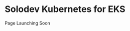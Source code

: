# Solodev Kubernetes for EKS

Page Launching Soon

<!-- Launch Amazon Elastic Kubernets Service (EKS) in a new cluster and manage your containers at any scale with Solodev. Launch your applications rapidly and across AWS Regions and Availability Zones, and move from environment to environment regardless of operating system.

## Overview

Solodev Kubernetes for EKS uses a set of YAML templates to create a new EKS cluster. All YAML templates are deployed via <a href="https://docs.aws.amazon.com/AWSCloudFormation/latest/UserGuide/Welcome.html">AWS CloudFormation</a>.

<img src="../../images/SolodevEKS.jpg" alt="AWS Diagram" style="width: 100%; display: block"></a>

## Prerequisites

Before subscribing to Solodev CMS Enterprise Edition, you will need to have an AWS account and sign in. If you do not have an account, you can create one at 
<a href="https://aws.amazon.com/" target="blank">https://aws.amazon.com/ </a>

## Step 1: Subscribe on the AWS Marketplace
Solodev is a professionally managed, enterprise-class Digital Customer Experience Platform and content management system (CMS). Before launching one of our products, you'll first need to subscribe to Solodev on the AWS Marketplace. Click the button below and follow the AWS screens to get started:

[!button variant="warning" target="blank" text="Subscribe Now"](https://aws.amazon.com/marketplace/pp/prodview-s7tpcn3m7fuf6?sr=0-4&ref_=beagle&applicationId=AWSMPContessa)

!!!Note:
If you already have a Solodev license, call 1-800-859-7656 and a member of team will activate your subscription for you.
!!!

## Step 2: Launch Solodev Kubernetes for EKS via CloudFormation

<table>
	<tr>
		<td width="20%"><img src="https://raw.githubusercontent.com/solodev/aws/master/pages/images/amazon-eks-by-solodev.jpg" /></td>
		<td>
			<h3>Solodev Kubernetes for EKS</h3>
			<p>Launch Amazon Elastic Kubernetes Service (EKS) in a new cluster and manage your containers at any scale with Solodev. Launch your applications rapidly and across AWS Regions and Availability Zones, and move from environment to environment regardless of operating system.</p>
			<p align="right"><a href="https://github.com/solodev/quickstart-solodev-eks/blob/master/pages/deploy-solodev-eks.md"><img src="https://raw.githubusercontent.com/solodev/aws/master/pages/images/solodev-launch-btn.png" width="200"/> </a>
			</p>
		</td>
	</tr>
</table>

## Launch Apps on your Managed Kubernetes Cluster

With your EKS cluster up and running, you can install apps within the cluster itself. Below are available apps with more to come!
<table>
	<tr>
		<td width="20%"><img src="https://raw.githubusercontent.com/solodev/aws/master/pages/images/solodev-dcx-for-eks.jpg" /></td>
		<td>
			<h3>Solodev Content Management (CMS) for Kubernetes</h3>
			<p>Deploy Solodev CMS for Kubernetes and start managing and scaling your websites and digital experiences on AWS. Rapidly move from your local environment to the cloud, add or remove containers to meet shifts in traffic, and manage entire fleets of Solodev applications with the power of Amazon EKS.</p>
			<p align="right"><a href="https://github.com/solodev/quickstart-solodev-eks/blob/master/pages/deploy-solodev-cms.md"><img src="https://raw.githubusercontent.com/solodev/aws/master/pages/images/solodev-launch-btn.png" width="200" /></a></p>
		</td>
	</tr>
</table>

## Support

To learn more about our add-on support options, call 1-800-859-7656 to speak with one of our Solodev Customer Care Specialists. -->